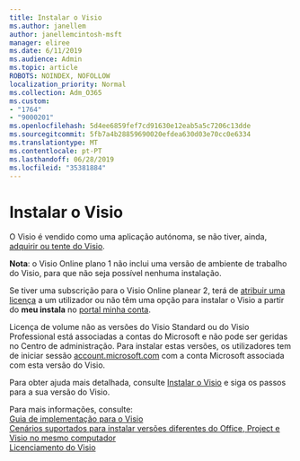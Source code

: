```yaml
---
title: Instalar o Visio
ms.author: janellem
author: janellemcintosh-msft
manager: eliree
ms.date: 6/11/2019
ms.audience: Admin
ms.topic: article
ROBOTS: NOINDEX, NOFOLLOW
localization_priority: Normal
ms.collection: Adm_O365
ms.custom:
- "1764"
- "9000201"
ms.openlocfilehash: 5d4ee6859fef7cd91630e12eab5a5c7206c13dde
ms.sourcegitcommit: 5fb7a4b28859690020efdea630d03e70cc0e6334
ms.translationtype: MT
ms.contentlocale: pt-PT
ms.lasthandoff: 06/28/2019
ms.locfileid: "35381884"
---
```

# <a name="install-visio"></a>Instalar o Visio

O Visio é vendido como uma aplicação autónoma, se não tiver, ainda, [adquirir ou tente do Visio](https://products.office.com/visio). 

**Nota**: o Visio Online plano 1 não inclui uma versão de ambiente de trabalho do Visio, para que não seja possível nenhuma instalação.

Se tiver uma subscrição para o Visio Online planear 2, terá de [atribuir uma licença](https://docs.microsoft.com/office365/admin/subscriptions-and-billing/assign-licenses-to-users?wt.mc_id=OfficeAdm_ClientDIA_Alchemy1764) a um utilizador ou não têm uma opção para instalar o Visio a partir do **meu instala** no [portal minha conta](https://portal.office.com/account#installs). 

Licença de volume não as versões do Visio Standard ou do Visio Professional está associadas a contas do Microsoft e não pode ser geridas no Centro de administração. Para instalar estas versões, os utilizadores tem de iniciar sessão [account.microsoft.com](https://account.microsoft.com) com a conta Microsoft associada com esta versão do Visio.

Para obter ajuda mais detalhada, consulte [Instalar o Visio](https://support.office.com/article/f98f21e3-aa02-4827-9167-ddab5b025710?wt.mc_id=OfficeAdm_ClientDIA_Alchemy1764) e siga os passos para a sua versão do Visio.

Para mais informações, consulte:<br>
[Guia de implementação para o Visio](https://docs.microsoft.com/deployoffice/deployment-guide-for-visio)<br>
[Cenários suportados para instalar versões diferentes do Office, Project e Visio no mesmo computador](https://docs.microsoft.com/deployoffice/install-different-office-visio-and-project-versions-on-the-same-computer)<br>
[Licenciamento do Visio](https://products.office.com/visio/microsoft-visio-volume-licensing-visio-for-multiple-users)